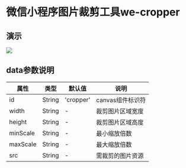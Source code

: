 # 微信小程序图片裁剪工具we-cropper
## 演示
![](https://github.com/dlhandsome/we-cropper/blob/master/example.gif?raw=true)
## data参数说明


| 属性 | 类型 | 默认值 | 说明 |
| ---- | ---- | ---- | ---- |
| id | String | 'cropper' | canvas组件标识符 |
| width | String | - | 裁剪图片区域宽度 |
| height | String | - | 裁剪图片区域高度 |
| minScale | String | - | 最小缩放倍数 |
| maxScale | String | - | 最大缩放倍数 |
| src | String | - | 需裁剪的图片资源 |
